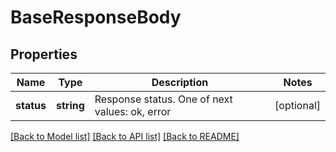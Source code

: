 # BaseResponseBody

## Properties
Name | Type | Description | Notes
------------ | ------------- | ------------- | -------------
**status** | **string** | Response status. One of next values: ok, error | [optional] 

[[Back to Model list]](../../README.md#documentation-for-models) [[Back to API list]](../../README.md#documentation-for-api-endpoints) [[Back to README]](../../README.md)

